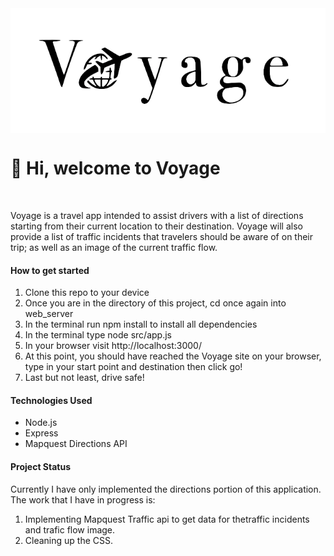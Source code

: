 <div class="lang" markdown="1">
    <img src="web_server/public/img/logo.png" alt="HTML" height="200" align="center">
    <h1>👋 Hi, welcome to Voyage</h1>
    </br>
    <p>Voyage is a travel app intended to assist drivers with a list of directions starting from their current location to their destination. Voyage will also provide a list of traffic incidents that travelers should be aware of on their trip; as well as an image of the current traffic flow.</p>
    <p> <h4>How to get started</h4>
    <ol>
        <li>Clone this repo to your device</li>
        <li>Once you are in the directory of this project, cd once again into web_server</li>
        <li>In the terminal run npm install to install all dependencies</li>
        <li>In the terminal type node src/app.js</li>
        <li>In your browser visit http://localhost:3000/</li>
        <li>At this point, you should have reached the Voyage site on your browser, type in your start point and destination then click go!</li>
        <li>Last but not least, drive safe!</li>
    </ol>
    </p>
    <p> <h4>Technologies Used</h4>
    <ul>
    <li>Node.js</li>
    <li>Express</li>
    <li>Mapquest Directions API</li>
    </ul>
    </p>
    <p> <h4>Project Status</h4>
    Currently I have only implemented the directions portion of this application. The work that I have in progress is:
    <ol>
        <li>Implementing Mapquest Traffic api to get data for thetraffic incidents and trafic flow image.</li>
        <li>Cleaning up the CSS.</li>
    </ol>
    </p>

</div>
